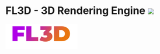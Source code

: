 # FL3D - 3D Rendering Engine <img src="https://github.com/fraserlove/fl3d-engine/blob/master/images/ICON.ico" height="40">
![alt text](https://github.com/fraserlove/fl3d-engine/blob/master/images/FL3D_small.png)
